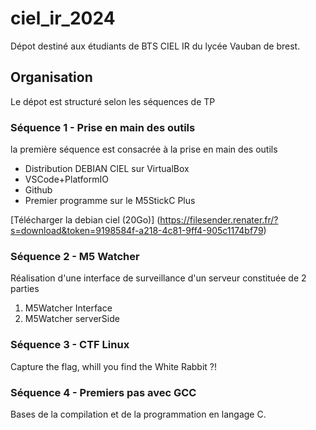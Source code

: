 # ciel_ir_2024
Dépot destiné aux étudiants de BTS CIEL IR du lycée Vauban de brest.
## Organisation ##
Le dépot est structuré selon les séquences de TP
### Séquence 1 - Prise en main des outils
la première séquence est consacrée à la prise en main des outils 
- Distribution DEBIAN CIEL sur VirtualBox
- VSCode+PlatformIO
- Github
- Premier programme sur le M5StickC Plus 

[Télécharger la debian ciel (20Go)] (https://filesender.renater.fr/?s=download&token=9198584f-a218-4c81-9ff4-905c1174bf79)

### Séquence 2 - M5 Watcher
Réalisation d'une interface de surveillance d'un serveur constituée de 2 parties
1. M5Watcher Interface
2. M5Watcher serverSide

### Séquence 3 - CTF Linux 
Capture the flag, whill you find the White Rabbit ?!

### Séquence 4 - Premiers pas avec GCC
Bases de la compilation et de la programmation en langage C.
